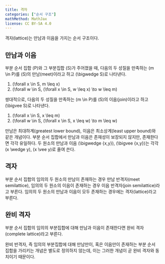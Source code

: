 ```yaml
---
title: 격자
categories: ["순서 구조"]
mathMethod: MathJax
license: CC BY-SA 4.0
---
```


격자(lattice)는 만남과 이음을 가지는 순서 구조이다.

## 만남과 이음
부분 순서 집합 \(P\)와 그 부분집합 \(S\)가 주어졌을 때,
다음의 두 성질을 만족하는 \(m \in P\)를 \(S\)의 만남(meet)이라고 하고 \(\bigwedge S\)로 나타낸다.

1. \(\forall x \in S, m \leq x\)
2. \(\forall w \in S, (\forall x \in S, w \leq x) \to w \leq m\)

쌍대적으로, 다음의 두 성질을 만족하는 \(m \in P\)를 \(S\)의 이음(join)이라고 하고 \(\bigvee S\)로 나타낸다.

1. \(\forall x \in S, x \leq m\)
2. \(\forall w \in S, (\forall x \in S, x \leq w) \to m \leq w\)

만남은 최대하계(greatest lower bound), 이음은 최소상계(least upper bound)와 같은 개념이다.
부분 순서 집합에서 만남과 이음은 존재성이 보장되지 않지만, 존재한다면 각각 유일하다.
두 원소의 만남과 이음 \(\bigwedge \{x,y\}\), \(\bigvee \{x,y\}\)는 각각 \(x \wedge y\), \(x \vee y\)로 줄여 쓴다.

## 격자
부분 순서 집합의
임의의 두 원소의 만남이 존재하는 경우 만남 반격자(meet semilattice),
임의의 두 원소의 이음이 존재하는 경우 이음 반격자(join semilattice)라고 부른다.
임의의 두 원소의 만남과 이음이 모두 존재하는 경우에는 격자(lattice)라고 부른다.

## 완비 격자
부분 순서 집합의 임의의 부분집합에 대해 만남과 이음이 존재한다면 완비 격자(complete lattice)라고 부른다.

완비 반격자, 즉 임의의 부분집합에 대해 만남만이, 혹은 이음만이 존재하는 부분 순서 집합을 가리키는 개념은 별도로 정의하지 않는데,
이는 그러한 개념이 곧 완비 격자와 동치이기 때문이다.
